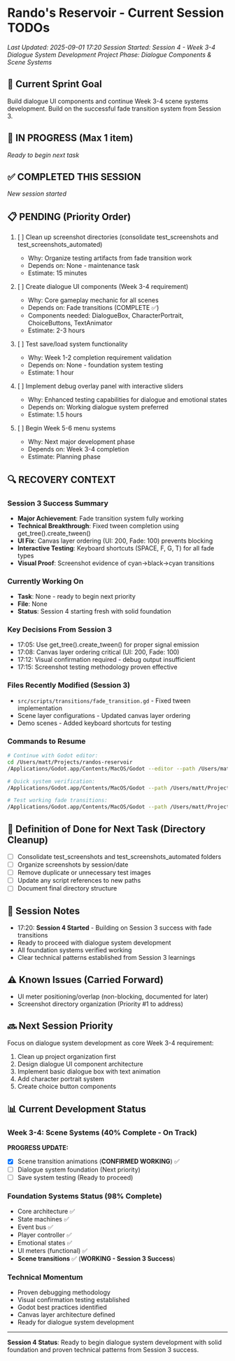 # Rando's Reservoir - Current Session TODOs
*Last Updated: 2025-09-01 17:20*
*Session Started: Session 4 - Week 3-4 Dialogue System Development*
*Project Phase: Dialogue Components & Scene Systems*

## 🚀 Current Sprint Goal
Build dialogue UI components and continue Week 3-4 scene systems development. Build on the successful fade transition system from Session 3.

## 🔄 IN PROGRESS (Max 1 item)
*Ready to begin next task*

## ✅ COMPLETED THIS SESSION
*New session started*

## 📋 PENDING (Priority Order)
1. [ ] Clean up screenshot directories (consolidate test_screenshots and test_screenshots_automated)
   - Why: Organize testing artifacts from fade transition work
   - Depends on: None - maintenance task
   - Estimate: 15 minutes

2. [ ] Create dialogue UI components (Week 3-4 requirement)
   - Why: Core gameplay mechanic for all scenes
   - Depends on: Fade transitions (COMPLETE ✅)
   - Components needed: DialogueBox, CharacterPortrait, ChoiceButtons, TextAnimator
   - Estimate: 2-3 hours

3. [ ] Test save/load system functionality
   - Why: Week 1-2 completion requirement validation
   - Depends on: None - foundation system testing
   - Estimate: 1 hour

4. [ ] Implement debug overlay panel with interactive sliders
   - Why: Enhanced testing capabilities for dialogue and emotional states
   - Depends on: Working dialogue system preferred
   - Estimate: 1.5 hours

5. [ ] Begin Week 5-6 menu systems
   - Why: Next major development phase
   - Depends on: Week 3-4 completion
   - Estimate: Planning phase

## 🔍 RECOVERY CONTEXT
### Session 3 Success Summary
- **Major Achievement**: Fade transition system fully working
- **Technical Breakthrough**: Fixed tween completion using get_tree().create_tween()
- **UI Fix**: Canvas layer ordering (UI: 200, Fade: 100) prevents blocking
- **Interactive Testing**: Keyboard shortcuts (SPACE, F, G, T) for all fade types
- **Visual Proof**: Screenshot evidence of cyan→black→cyan transitions

### Currently Working On
- **Task**: None - ready to begin next priority
- **File**: None
- **Status**: Session 4 starting fresh with solid foundation

### Key Decisions From Session 3
- 17:05: Use get_tree().create_tween() for proper signal emission
- 17:08: Canvas layer ordering critical (UI: 200, Fade: 100)
- 17:12: Visual confirmation required - debug output insufficient
- 17:15: Screenshot testing methodology proven effective

### Files Recently Modified (Session 3)
- `src/scripts/transitions/fade_transition.gd` - Fixed tween implementation
- Scene layer configurations - Updated canvas layer ordering
- Demo scenes - Added keyboard shortcuts for testing

### Commands to Resume
```bash
# Continue with Godot editor:
cd /Users/matt/Projects/randos-reservoir
/Applications/Godot.app/Contents/MacOS/Godot --editor --path /Users/matt/Projects/randos-reservoir

# Quick system verification:
/Applications/Godot.app/Contents/MacOS/Godot --path /Users/matt/Projects/randos-reservoir

# Test working fade transitions:
/Applications/Godot.app/Contents/MacOS/Godot --path /Users/matt/Projects/randos-reservoir src/scenes/demo/fade_demo.tscn
```

## 🎯 Definition of Done for Next Task (Directory Cleanup)
- [ ] Consolidate test_screenshots and test_screenshots_automated folders
- [ ] Organize screenshots by session/date
- [ ] Remove duplicate or unnecessary test images
- [ ] Update any script references to new paths
- [ ] Document final directory structure

## 📝 Session Notes
- 17:20: **Session 4 Started** - Building on Session 3 success with fade transitions
- Ready to proceed with dialogue system development
- All foundation systems verified working
- Clear technical patterns established from Session 3 learnings

## ⚠️ Known Issues (Carried Forward)
- UI meter positioning/overlap (non-blocking, documented for later)
- Screenshot directory organization (Priority #1 to address)

## 🔜 Next Session Priority
Focus on dialogue system development as core Week 3-4 requirement:
1. Clean up project organization first
2. Design dialogue UI component architecture  
3. Implement basic dialogue box with text animation
4. Add character portrait system
5. Create choice button components

## 📊 Current Development Status

### Week 3-4: Scene Systems (40% Complete - On Track)
**PROGRESS UPDATE:**
- [x] Scene transition animations (**CONFIRMED WORKING**) ✅
- [ ] Dialogue system foundation (Next priority)
- [ ] Save system testing (Ready to proceed)

### Foundation Systems Status (98% Complete)
- Core architecture ✅
- State machines ✅
- Event bus ✅
- Player controller ✅
- Emotional states ✅
- UI meters (functional) ✅
- **Scene transitions** ✅ (**WORKING - Session 3 Success**)

### Technical Momentum
- Proven debugging methodology
- Visual confirmation testing established
- Godot best practices identified
- Canvas layer architecture defined
- Ready for dialogue system development

---

**Session 4 Status**: Ready to begin dialogue system development with solid foundation and proven technical patterns from Session 3 success.